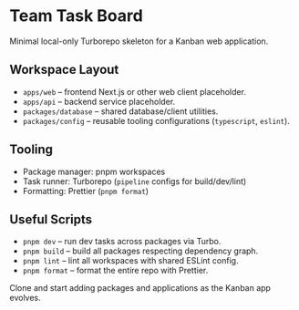 # Team Task Board

Minimal local-only Turborepo skeleton for a Kanban web application.

## Workspace Layout
- `apps/web` – frontend Next.js or other web client placeholder.
- `apps/api` – backend service placeholder.
- `packages/database` – shared database/client utilities.
- `packages/config` – reusable tooling configurations (`typescript`, `eslint`).

## Tooling
- Package manager: pnpm workspaces
- Task runner: Turborepo (`pipeline` configs for build/dev/lint)
- Formatting: Prettier (`pnpm format`)

## Useful Scripts
- `pnpm dev` – run dev tasks across packages via Turbo.
- `pnpm build` – build all packages respecting dependency graph.
- `pnpm lint` – lint all workspaces with shared ESLint config.
- `pnpm format` – format the entire repo with Prettier.

Clone and start adding packages and applications as the Kanban app evolves.
